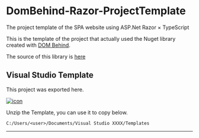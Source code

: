 
# DomBehind-Razor-ProjectTemplate
The project template of the SPA website using ASP.Net Razor × TypeScript

This is the template of the project that actually used the Nuget library created with [DOM Behind].

The source of this library is [here]

## Visual Studio Template

This project was exported here.

<a href="http://s-ueno.github.io/additionalData/ASP.Net Razor SPA with TypeScript.zip" rel="tooltip" title="download zip">
  <img class="social_icon" alt="icon" src="http://s-ueno.github.io/images/zippedFile.png">
</a>

Unzip the Template, you can use it to copy below.


```
C:/Users/<user>/Documents/Visual Studio XXXX/Templates
```

---
[DOM Behind]:https://www.nuget.org/packages/DomBehind/
[here]:https://github.com/s-ueno/DomBehind
